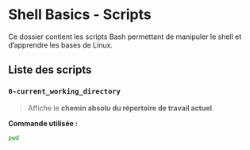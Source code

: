 # Shell Basics - Scripts

Ce dossier contient les scripts Bash permettant de manipuler le shell et d’apprendre les bases de Linux.

## Liste des scripts

### `0-current_working_directory`
> Affiche le **chemin absolu du répertoire de travail actuel**.

**Commande utilisée :**  
```bash
pwd
